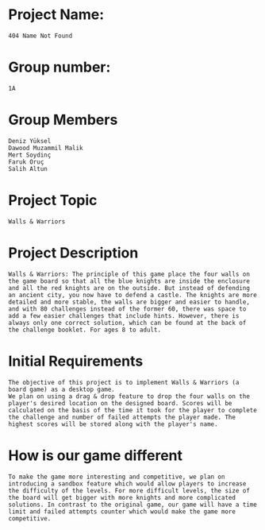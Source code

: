 # Project Name: 
	404 Name Not Found
	
# Group number: 
	1A
	
# Group Members
	Deniz Yüksel
	Dawood Muzammil Malik
	Mert Soydinç	
	Faruk Oruç	
	Salih Altun
	
# Project Topic
	Walls & Warriors

# Project Description
	Walls & Warriors: The principle of this game place the four walls on the game board so that all the blue knights are inside the enclosure and all the red knights are on the outside. But instead of defending an ancient city, you now have to defend a castle. The knights are more detailed and more stable, the walls are bigger and easier to handle, and with 80 challenges instead of the former 60, there was space to add a few easier challenges that include hints. However, there is always only one correct solution, which can be found at the back of the challenge booklet. For ages 8 to adult.
	
# Initial Requirements
	The objective of this project is to implement Walls & Warriors (a board game) as a desktop game. 
	We plan on using a drag & drop feature to drop the four walls on the player's desired location on the designed board. Scores will be calculated on the basis of the time it took for the player to complete the challenge and number of failed attempts the player made. The highest scores will be stored along with the player's name. 
	
# How is our game different
	To make the game more interesting and competitive, we plan on introducing a sandbox feature which would allow players to increase the difficulty of the levels. For more difficult levels, the size of the board will get bigger with more knights and more complicated solutions. In contrast to the original game, our game will have a time limit and failed attempts counter which would make the game more competitive. 
